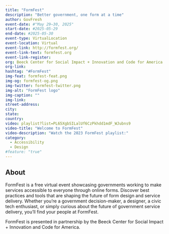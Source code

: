 ```yaml
---
title: "FormFest"
description: "Better government, one form at a time"
author: GovFresh
event-date: #"May 29–30, 2025"
start-date: #2025-05-29
end-date: #2025-05-30
event-type: VirtualLocation
event-location: Virtual
event-link: http://formfest.org/
event-link-text: formfest.org
event-link-register: 
org: Beeck Center for Social Impact + Innovation and Code for America
org-link: 
hashtag: "#FormFest"
img-feat: formfest-feat.png
img-og: formfest-og.png
img-twitter: formfest-twitter.png
img-alt: "FormFest logo"
img-caption: ""
img-link: 
street-address: 
city: 
state: 
country: 
video: playlist?list=PL65XgbSILalUf6CzPkhdd1mdF_WJubns9
video-title: "Welcome to FormFest"
video-description: "Watch the 2023 FormFest playlist:"
category:
  - Accessibility
  - Design
#feature: "true"
---
```


## About

FormFest is a free virtual event showcasing governments working to make services accessible to everyone through online forms. Discover best practices and tools that are shaping the future of form design and service delivery. Whether you’re a government decision-maker, a designer, a civic tech enthusiast, or simply curious about the future of government service delivery, you’ll find your people at FormFest.

FormFest is presented in partnership by the Beeck Center for Social Impact + Innovation and Code for America.